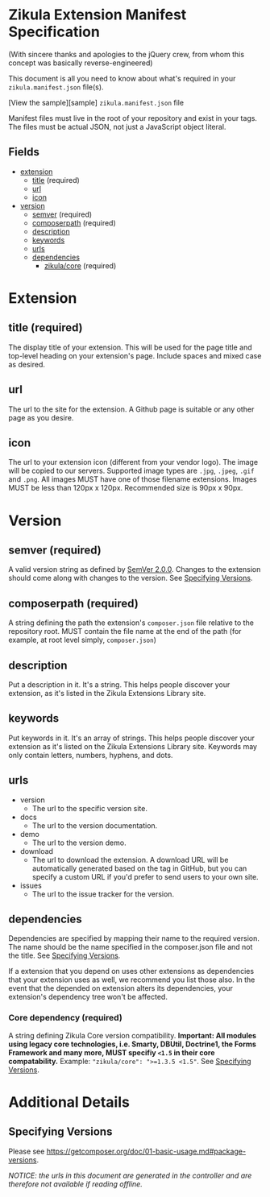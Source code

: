 Zikula Extension Manifest Specification
=======================================
(With sincere thanks and apologies to the jQuery crew, from whom this concept was basically reverse-engineered)

This document is all you need to know about what's required in your `zikula.manifest.json` file(s).

[View the sample][sample] `zikula.manifest.json` file

Manifest files must live in the root of your repository and exist in your tags. The files must be actual JSON, not just
a JavaScript object literal.

Fields
------

 - [extension](#extension)
     - [title](#extension-title) (required)
     - [url](#extension-url)
     - [icon](#extension-icon)
 - [version](#version)
     - [semver](#version-semver) (required)
     - [composerpath](#version-composerpath) (required)
     - [description](#version-description)
     - [keywords](#version-keywords)
     - [urls](#version-urls)
     - [dependencies](#version-dependencies)
         - [zikula/core](#version-dependencies-core) (required)


<a name="extension"></a>Extension
=========

<a name="extension-title"></a>title (required)
----------------

The display title of your extension. This will be used for the page title and top-level heading on your
extension's page. Include spaces and mixed case as desired.

<a name="extension-url"></a>url
---

The url to the site for the extension. A Github page is suitable or any other page as you desire.

<a name="extension-icon"></a>icon
----

The url to your extension icon (different from your vendor logo). The image will be copied to our servers.
Supported image types are `.jpg`, `.jpeg`, `.gif` and `.png`. All images MUST have one of those filename extensions.
Images MUST be less than 120px x 120px. Recommended size is 90px x 90px.


<a name="version"></a>Version
=======

<a name="version-semver"></a>semver (required)
-----------------

A valid version string as defined by [SemVer 2.0.0](http://semver.org). Changes to the extension should come along with
changes to the version. See [Specifying Versions](#versions).

<a name="version-composerpath"></a>composerpath (required)
-------------------

A string defining the path the extension's `composer.json` file relative to the repository root.
MUST contain the file name at the end of the path (for example, at root level simply, `composer.json`)

<a name="version-description"></a>description
-----------

Put a description in it. It's a string. This helps people discover your extension, as it's listed in the
Zikula Extensions Library site.

<a name="version-keywords"></a>keywords
--------

Put keywords in it. It's an array of strings. This helps people discover your extension as it's listed on the
Zikula Extensions Library site. Keywords may only contain letters, numbers, hyphens, and dots.

<a name="version-urls"></a>urls
----

 - version
     - The url to the specific version site.
 - docs
     - The url to the version documentation.
 - demo
     - The url to the version demo.
 - download
     - The url to download the extension. A download URL will be automatically generated based on the tag in GitHub,
       but you can specify a custom URL if you'd prefer to send users to your own site.
 - issues
     - The url to the issue tracker for the version.

<a name="version-dependencies"></a>dependencies
------------

Dependencies are specified by mapping their name to the required version. The name should be the name specified in the
composer.json file and not the title.
See [Specifying Versions](#versions).

If a extension that you depend on uses other extensions as dependencies that your extension uses as well, we recommend
you list those also. In the event that the depended on extension alters its dependencies, your extension's dependency
tree won't be affected.

### <a name="version-dependencies-core"></a>Core dependency (required)

A string defining Zikula Core version compatibility. **Important: All modules using legacy core technologies, i.e.
Smarty, DBUtil, Doctrine1, the Forms Framework and many more, MUST specifiy `<1.5` in their core compatability.**
Example: `"zikula/core": ">=1.3.5 <1.5"`. See [Specifying Versions](#versions).


Additional Details
==================

<a name="versions"></a>Specifying Versions
-------------------

Please see https://getcomposer.org/doc/01-basic-usage.md#package-versions.


*NOTICE: the urls in this document are generated in the controller and are therefore not available if reading offline.*
